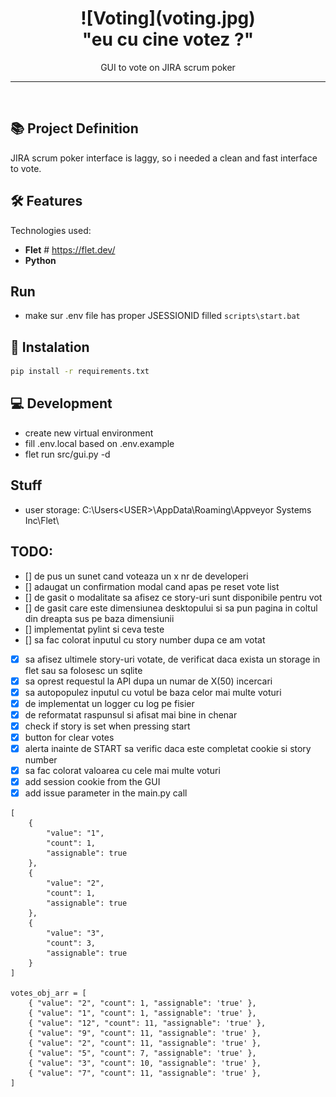 
<h1 align="center">
![Voting](voting.jpg)
<br>
  "eu cu cine votez ?"
</h1>

<p align="center">GUI to vote on JIRA scrum poker</p>

<hr />
<br />


## 📚 Project Definition

JIRA scrum poker interface is laggy, so i needed a clean and fast interface to vote.


## 🛠️ Features

Technologies used:

- **Flet** # https://flet.dev/
- **Python**

## Run
- make sur .env file has proper JSESSIONID filled
```scripts\start.bat```

## 🚀 Instalation
```sh
pip install -r requirements.txt
```

## 💻 Development
- create new virtual environment
- fill .env.local based on .env.example
- flet run src/gui.py -d

## Stuff
- user storage: C:\Users\<USER>\AppData\Roaming\Appveyor Systems Inc\Flet\

## TODO:
- [] de pus un sunet cand voteaza un x nr de developeri
- [] adaugat un confirmation modal cand apas pe reset vote list
- [] de gasit o modalitate sa afisez ce story-uri sunt disponibile pentru vot
- [] de gasit care este dimensiunea desktopului si sa pun pagina in coltul din dreapta sus pe baza dimensiunii
- [] implementat pylint si ceva teste
- [] sa fac colorat inputul cu story number dupa ce am votat
- [x] sa afisez ultimele story-uri votate, de verificat daca exista un storage in flet sau sa folosesc un sqlite
- [x] sa oprest requestul la API dupa un numar de X(50) incercari
- [x] sa autopopulez inputul cu votul be baza celor mai multe voturi
- [x] de implementat un logger cu log pe fisier
- [x] de reformatat raspunsul si afisat mai bine in chenar
- [x] check if story is  set when pressing start
- [x] button for clear votes
- [x] alerta inainte de START sa verific daca este completat cookie si story number
- [x] sa fac colorat valoarea cu cele mai multe voturi
- [x] add  session cookie from the GUI
- [x] add issue parameter in the main.py call

```
[
    {
        "value": "1",
        "count": 1,
        "assignable": true
    },
    {
        "value": "2",
        "count": 1,
        "assignable": true
    },
    {
        "value": "3",
        "count": 3,
        "assignable": true
    }
]

votes_obj_arr = [
    { "value": "2", "count": 1, "assignable": 'true' },
    { "value": "1", "count": 1, "assignable": 'true' },
    { "value": "12", "count": 11, "assignable": 'true' },
    { "value": "9", "count": 11, "assignable": 'true' },
    { "value": "2", "count": 11, "assignable": 'true' },
    { "value": "5", "count": 7, "assignable": 'true' },
    { "value": "3", "count": 10, "assignable": 'true' },
    { "value": "7", "count": 11, "assignable": 'true' },
]
```